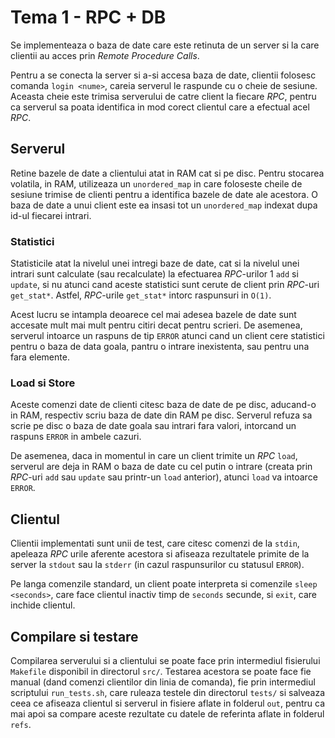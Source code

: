 # Tema 1 - RPC + DB
Se implementeaza o baza de date care este retinuta de un server si la care
clientii au acces prin *Remote Procedure Calls*.

Pentru a se conecta la server si a-si accesa baza de date, clientii folosesc
comanda `login <nume>`, careia serverul le raspunde cu o cheie de sesiune.
Aceasta cheie este trimisa serverului de catre client la fiecare *RPC*, pentru
ca serverul sa poata identifica in mod corect clientul care a efectual acel
*RPC*.


## Serverul
Retine bazele de date a clientului atat in RAM cat si pe disc. Pentru stocarea
volatila, in RAM, utilizeaza un `unordered_map` in care foloseste cheile de
sesiune trimise de clienti pentru a identifica bazele de date ale acestora.
O baza de date a unui client este ea insasi tot un `unordered_map` indexat
dupa id-ul fiecarei intrari.

### Statistici
Statisticile atat la nivelul unei intregi baze de date, cat si la nivelul unei
intrari sunt calculate (sau recalculate) la efectuarea *RPC*-urilor 1 `add` si
`update`, si nu atunci cand aceste statistici sunt cerute de client prin
*RPC*-uri `get_stat*`. Astfel, *RPC*-urile `get_stat*` intorc raspunsuri in
`O(1)`.

Acest lucru se intampla deoarece cel mai adesea bazele de date sunt accesate
mult mai mult pentru citiri decat pentru scrieri. De asemenea, serverul intoarce
un raspuns de tip `ERROR` atunci cand un client cere statistici pentru o baza de
data goala, pantru o intrare inexistenta, sau pentru una fara elemente.

### Load si Store
Aceste comenzi date de clienti citesc baza de date de pe disc, aducand-o in RAM,
respectiv scriu baza de date din RAM pe disc. Serverul refuza sa scrie pe disc
o baza de date goala sau intrari fara valori, intorcand un raspuns `ERROR` in
ambele cazuri.

De asemenea, daca in momentul in care un client trimite un *RPC* `load`,
serverul are deja in RAM o baza de date cu cel putin o intrare (creata prin
*RPC*-uri `add` sau `update` sau printr-un `load` anterior), atunci `load` va
intoarce `ERROR`.


## Clientul
Clientii implementati sunt unii de test, care citesc comenzi de la `stdin`,
apeleaza *RPC* urile aferente acestora si afiseaza rezultatele primite de la
server la `stdout` sau la `stderr` (in cazul raspunsurilor cu statusul `ERROR`).

Pe langa comenzile standard, un client poate interpreta si comenzile
`sleep <seconds>`, care face clientul inactiv timp de `seconds` secunde, si
`exit`, care inchide clientul.


## Compilare si testare
Compilarea serverului si a clientului se poate face prin intermediul fisierului
`Makefile` disponibil in directorul `src/`. Testarea acestora se poate face
fie manual (dand comenzi clientilor din linia de comanda), fie prin intermediul
scriptului `run_tests.sh`, care ruleaza testele din directorul `tests/` si
salveaza ceea ce afiseaza clientul si serverul in fisiere aflate in folderul
`out`, pentru ca mai apoi sa compare aceste rezultate cu datele de referinta
aflate in folderul `refs`.
